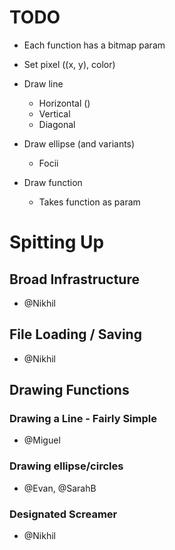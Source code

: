 
# TODO

* Each function has a bitmap param

* Set pixel ((x, y), color)

* Draw line
    * Horizontal ()
    * Vertical
    * Diagonal

* Draw ellipse (and variants)
    * Focii

* Draw function
    * Takes function as param

# Spitting Up

## Broad Infrastructure
- @Nikhil

## File Loading / Saving
- @Nikhil


## Drawing Functions

### Drawing a Line - Fairly Simple
- @Miguel

### Drawing ellipse/circles
- @Evan, @SarahB

### Designated Screamer
- @Nikhil
